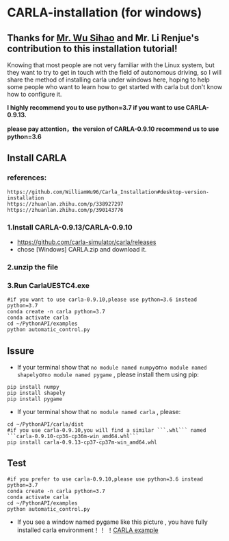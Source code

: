 # CARLA-installation (for windows)
## Thanks for [Mr. Wu Sihao](https://github.com/WilliamWu96) and Mr. Li Renjue's contribution to this installation tutorial!  

Knowing that most people are not very familiar with the Linux system, but they want to try to get in touch with the field of autonomous driving, so I will share the method of installing carla under windows here, hoping to help some people who want to learn how to get started with carla but don't know how to configure it.  

**I highly recommend you to use python=3.7 if you want to use CARLA-0.9.13.**  

**please pay attention，the version of CARLA-0.9.10 recommend us to use python=3.6**

## Install CARLA 
### references:
```
https://github.com/WilliamWu96/Carla_Installation#desktop-version-installation
https://zhuanlan.zhihu.com/p/338927297
https://zhuanlan.zhihu.com/p/390143776
```
### 1.Install CARLA-0.9.13/CARLA-0.9.10
* https://github.com/carla-simulator/carla/releases 
* chose [Windows] CARLA<your version>.zip and download it.
### 2.unzip the file  
### 3.Run CarlaUESTC4.exe
```
#if you want to use carla-0.9.10,please use python=3.6 instead python=3.7
conda create -n carla python=3.7
conda activate carla
cd ~/PythonAPI/examples
python automatic_control.py
```
## Issure
* If your terminal show that ```no module named numpy```or```no module named shapely```or```no module named pygame``` , please install them using pip:
```
pip install numpy
pip install shapely
pip install pygame
```
* If your terminal show that  ```no module named carla``` , please:
```
cd ~/PythonAPI/carla/dist
#if you use carla-0.9.10,you will find a similar ```.whl``` named ```carla-0.9.10-cp36-cp36m-win_amd64.whl```
pip install carla-0.9.13-cp37-cp37m-win_amd64.whl
```

## Test
```
#if you prefer to use carla-0.9.10,please use python=3.6 instead python=3.7
conda create -n carla python=3.7
conda activate carla
cd ~/PythonAPI/examples
python automatic_control.py
```
* If you see a window named pygame like this picture , you have fully installed carla environment！！ 
！[CARLA example](https://pic3.zhimg.com/v2-7e4f82bba4c5f6bcf3a96736dfac77c2_b.jpg)
